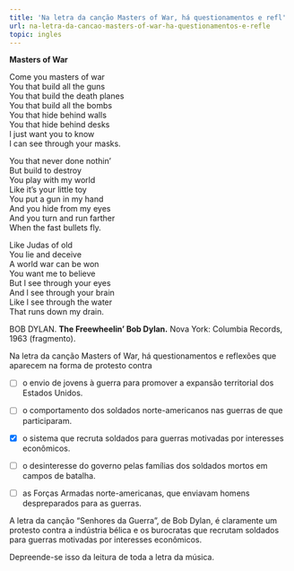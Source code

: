 ```yaml
---
title: 'Na letra da canção Masters of War, há questionamentos e refl'
url: na-letra-da-cancao-masters-of-war-ha-questionamentos-e-refle
topic: ingles
---
```



**Masters of War**

Come you masters of war\
You that build all the guns\
You that build the death planes\
You that build all the bombs\
You that hide behind walls\
You that hide behind desks\
l just want you to know\
l can see through your masks.

You that never done nothin’\
But build to destroy\
You play with my world\
Like it’s your little toy\
You put a gun in my hand\
And you hide from my eyes\
And you turn and run farther\
When the fast bullets fly.

Like Judas of old\
You lie and deceive\
A world war can be won\
You want me to believe\
But l see through your eyes\
And l see through your brain\
Like l see through the water\
That runs down my drain.

BOB DYLAN. **The Freewheelin’ Bob Dylan.** Nova York: Columbia Records, 1963 (fragmento).

Na letra da canção Masters of War, há questionamentos e reflexões que aparecem na forma de protesto contra



- [ ] o envio de jovens à guerra para promover a expansão territorial dos Estados Unidos.
- [ ] o comportamento dos soldados norte-americanos nas guerras de que participaram.
- [x] o sistema que recruta soldados para guerras motivadas por interesses econômicos.
- [ ] o desinteresse do governo pelas famílias dos soldados mortos em campos de batalha.
- [ ] as Forças Armadas norte-americanas, que enviavam homens despreparados para as guerras.


A letra da canção “Senhores da Guerra”, de Bob Dylan, é claramente um protesto contra a indústria bélica e os burocratas que recrutam soldados para guerras motivadas por interesses econômicos.

Depreende-se isso da leitura de toda a letra da música.

